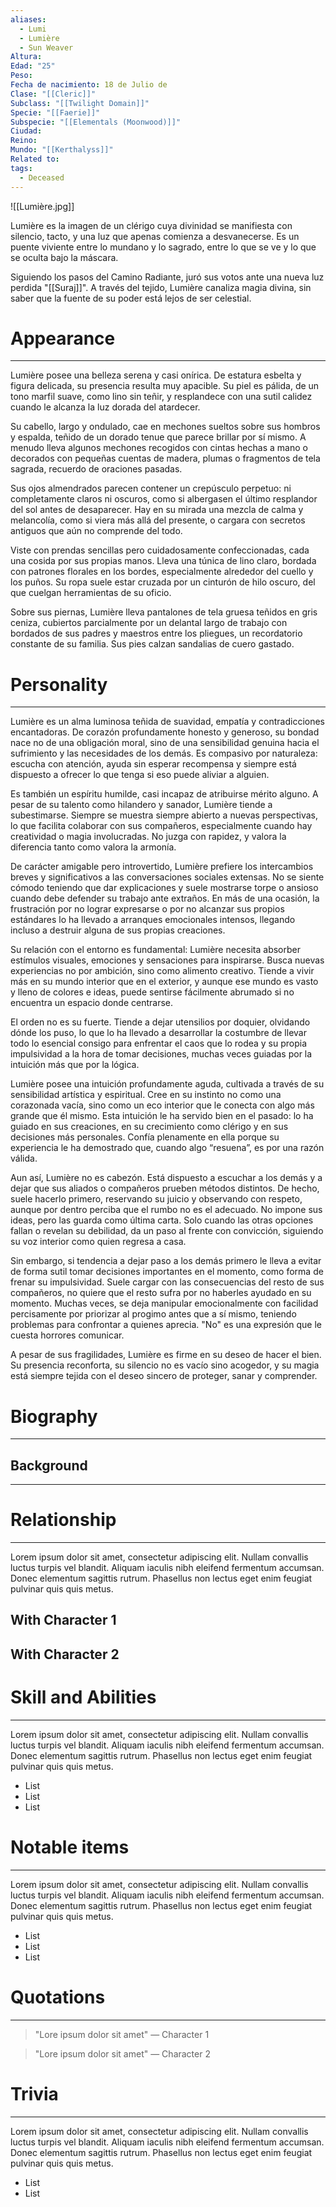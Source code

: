 ```yaml
---
aliases:
  - Lumi
  - Lumière
  - Sun Weaver
Altura: 
Edad: "25"
Peso: 
Fecha de nacimiento: 18 de Julio de
Clase: "[[Cleric]]"
Subclass: "[[Twilight Domain]]"
Specie: "[[Faerie]]"
Subspecie: "[[Elementals (Moonwood)]]"
Ciudad: 
Reino: 
Mundo: "[[Kerthalyss]]"
Related to: 
tags:
  - Deceased
---
```

![[Lumière.jpg]]

Lumière es la imagen de un clérigo cuya divinidad se manifiesta con silencio, tacto, y una luz que apenas comienza a desvanecerse. Es un puente viviente entre lo mundano y lo sagrado, entre lo que se ve y lo que se oculta bajo la máscara.

Siguiendo los pasos del Camino Radiante, juró sus votos ante una nueva luz perdida "[[Suraj]]". A través del tejido, Lumière canaliza magia divina, sin saber que la fuente de su poder está lejos de ser celestial.

# Appearance
---
Lumière posee una belleza serena y casi onírica. De estatura esbelta y figura delicada, su presencia resulta muy apacible. Su piel es pálida, de un tono marfil suave, como lino sin teñir, y resplandece con una sutil calidez cuando le alcanza la luz dorada del atardecer.

Su cabello, largo y ondulado, cae en mechones sueltos sobre sus hombros y espalda, teñido de un dorado tenue que parece brillar por sí mismo. A menudo lleva algunos mechones recogidos con cintas hechas a mano o decorados con pequeñas cuentas de madera, plumas o fragmentos de tela sagrada, recuerdo de oraciones pasadas.

Sus ojos almendrados parecen contener un crepúsculo perpetuo: ni completamente claros ni oscuros, como si albergasen el último resplandor del sol antes de desaparecer. Hay en su mirada una mezcla de calma y melancolía, como si viera más allá del presente, o cargara con secretos antiguos que aún no comprende del todo.

Viste con prendas sencillas pero cuidadosamente confeccionadas, cada una cosida por sus propias manos. Lleva una túnica de lino claro, bordada con patrones florales en los bordes, especialmente alrededor del cuello y los puños. Su ropa suele estar cruzada por un cinturón de hilo oscuro, del que cuelgan herramientas de su oficio.

Sobre sus piernas, Lumière lleva pantalones de tela gruesa teñidos en gris ceniza, cubiertos parcialmente por un delantal largo de trabajo con bordados de sus padres y maestros entre los pliegues, un recordatorio constante de su familia. Sus pies calzan sandalias de cuero gastado.
# Personality
---
Lumière es un alma luminosa teñida de suavidad, empatía y contradicciones encantadoras. De corazón profundamente honesto y generoso, su bondad nace no de una obligación moral, sino de una sensibilidad genuina hacia el sufrimiento y las necesidades de los demás. Es compasivo por naturaleza: escucha con atención, ayuda sin esperar recompensa y siempre está dispuesto a ofrecer lo que tenga si eso puede aliviar a alguien.

Es también un espíritu humilde, casi incapaz de atribuirse mérito alguno. A pesar de su talento como hilandero y sanador, Lumière tiende a subestimarse. Siempre se muestra siempre abierto a nuevas perspectivas, lo que facilita colaborar con sus compañeros, especialmente cuando hay creatividad o magia involucradas. No juzga con rapidez, y valora la diferencia tanto como valora la armonía.

De carácter amigable pero introvertido, Lumière prefiere los intercambios breves y significativos a las conversaciones sociales extensas. No se siente cómodo teniendo que dar explicaciones y suele mostrarse torpe o ansioso cuando debe defender su trabajo ante extraños. En más de una ocasión, la frustración por no lograr expresarse o por no alcanzar sus propios estándares lo ha llevado a arranques emocionales intensos, llegando incluso a destruir alguna de sus propias creaciones.

Su relación con el entorno es fundamental: Lumière necesita absorber estímulos visuales, emociones y sensaciones para inspirarse. Busca nuevas experiencias no por ambición, sino como alimento creativo. Tiende a vivir más en su mundo interior que en el exterior, y aunque ese mundo es vasto y lleno de colores e ideas, puede sentirse fácilmente abrumado si no encuentra un espacio donde centrarse.

El orden no es su fuerte. Tiende a dejar utensilios por doquier, olvidando dónde los puso, lo que lo ha llevado a desarrollar la costumbre de llevar todo lo esencial consigo para enfrentar el caos que lo rodea y su propia impulsividad a la hora de tomar decisiones, muchas veces guiadas por la intuición más que por la lógica.

Lumière posee una intuición profundamente aguda, cultivada a través de su sensibilidad artística y espiritual. Cree en su instinto no como una corazonada vacía, sino como un eco interior que le conecta con algo más grande que él mismo. Esta intuición le ha servido bien en el pasado: lo ha guiado en sus creaciones, en su crecimiento como clérigo y en sus decisiones más personales. Confía plenamente en ella porque su experiencia le ha demostrado que, cuando algo “resuena”, es por una razón válida.

Aun así, Lumière no es cabezón. Está dispuesto a escuchar a los demás y a dejar que sus aliados o compañeros prueben métodos distintos. De hecho, suele hacerlo primero, reservando su juicio y observando con respeto, aunque por dentro perciba que el rumbo no es el adecuado. No impone sus ideas, pero las guarda como última carta. Solo cuando las otras opciones fallan o revelan su debilidad, da un paso al frente con convicción, siguiendo su voz interior como quien regresa a casa.

Sin embargo, si tendencia a dejar paso a los demás primero le lleva a evitar de forma sutil tomar decisiones importantes en el momento, como forma de frenar su impulsividad. Suele cargar con las consecuencias del resto de sus compañeros, no quiere que el resto sufra por no haberles ayudado en su momento. Muchas veces, se deja manipular emocionalmente con facilidad percisamente por priorizar al progimo antes que a sí mismo, teniendo problemas para confrontar a quienes aprecia. "No" es una expresión que le cuesta horrores comunicar.

A pesar de sus fragilidades, Lumière es firme en su deseo de hacer el bien. Su presencia reconforta, su silencio no es vacío sino acogedor, y su magia está siempre tejida con el deseo sincero de proteger, sanar y comprender.
# Biography
---
## Background
---



# Relationship
---
Lorem ipsum dolor sit amet, consectetur adipiscing elit. Nullam convallis luctus turpis vel blandit. Aliquam iaculis nibh eleifend fermentum accumsan. Donec elementum sagittis rutrum. Phasellus non lectus eget enim feugiat pulvinar quis quis metus.

## With Character 1

## With Character 2

# Skill and Abilities
---
Lorem ipsum dolor sit amet, consectetur adipiscing elit. Nullam convallis luctus turpis vel blandit. Aliquam iaculis nibh eleifend fermentum accumsan. Donec elementum sagittis rutrum. Phasellus non lectus eget enim feugiat pulvinar quis quis metus.

- List
- List
- List
# Notable items
---
Lorem ipsum dolor sit amet, consectetur adipiscing elit. Nullam convallis luctus turpis vel blandit. Aliquam iaculis nibh eleifend fermentum accumsan. Donec elementum sagittis rutrum. Phasellus non lectus eget enim feugiat pulvinar quis quis metus.

- List
- List
- List
# Quotations
---
>"Lore ipsum dolor sit amet" — Character 1

>"Lore ipsum dolor sit amet" — Character 2

# Trivia
---
Lorem ipsum dolor sit amet, consectetur adipiscing elit. Nullam convallis luctus turpis vel blandit. Aliquam iaculis nibh eleifend fermentum accumsan. Donec elementum sagittis rutrum. Phasellus non lectus eget enim feugiat pulvinar quis quis metus.

- List
- List